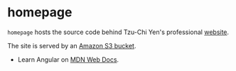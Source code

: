 # homepage

`homepage` hosts the source code behind Tzu-Chi Yen's professional [website](https://junipertcy.info).

The site is served by an [Amazon S3 bucket](https://aws.amazon.com/s3/).

* Learn Angular on [MDN Web Docs](https://developer.mozilla.org/en-US/docs/Learn/Tools_and_testing/Client-side_JavaScript_frameworks/Angular_getting_started).
